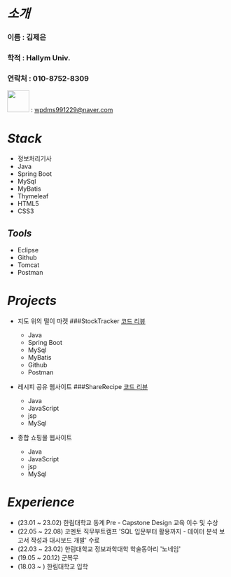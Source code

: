 # *소개*

### 이름 : 김제은
### 학적 : Hallym Univ.
### 연락처 : 010-8752-8309
<img src="[![email](https://github.com/jeeunKim/jeeunKim/assets/115774268/270a41bb-756f-4f75-8c42-d794d7a6fbe4)](https://github.com/jeeunKim/jeeunKim/issues/1#issue-1989402582)" width="50" height="50"> : wpdms991229@naver.com



# *Stack*
 - 정보처리기사                       
 - Java                               
 - Spring Boot
 - MySql
 - MyBatis
 - Thymeleaf
 - HTML5
 - CSS3
   
## *Tools*
 - Eclipse
 - Github
 - Tomcat
 - Postman

   
# *Projects* 


  - 지도 위의 떨이 마켓 ###StockTracker [코드 리뷰](https://github.com/jeeunKim/StockTracker/tree/main/capstone/src/main/java/hello/capstone)
    - Java
    - Spring Boot
    - MySql
    - MyBatis
    - Github
    - Postman
      
 - 레시피 공유 웹사이트 ###ShareRecipe [코드 리뷰](https://github.com/jeeunKim/2023-1-Recipe-Web)
    - Java
    - JavaScript
    - jsp
    - MySql
      
 - 종합 쇼핑몰 웹사이트
    - Java
    - JavaScript
    - jsp
    - MySql 


# *Experience*

 - (23.01 ~ 23.02) 한림대학교 동계 Pre - Capstone Design 교육 이수 및 수상
 - (22.05 ~ 22.08) 코멘토 직무부트캠프 'SQL 입문부터 활용까지 - 데이터 분석 보고서 작성과 대시보드 개발' 수료
 - (22.03 ~ 23.02) 한림대학교 정보과학대학 학술동아리 '노네임'
 - (19.05 ~ 20.12) 군복무
 - (18.03 ~ ) 한림대학교 입학



 


